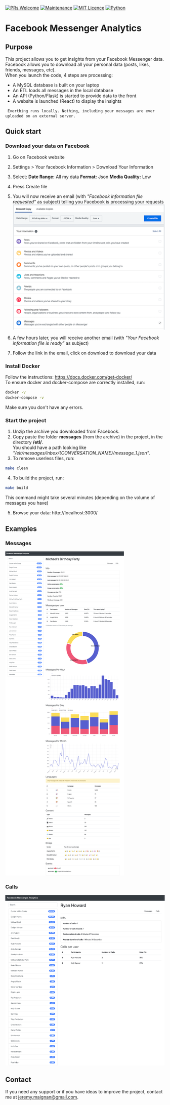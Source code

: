 [![PRs Welcome](https://img.shields.io/badge/PRs-welcome-green.svg)](https://shields.io/)
[![Maintenance](https://img.shields.io/badge/Maintained%3F-yes-green.svg)](https://GitHub.com/Naereen/StrapDown.js/graphs/commit-activity)
[![MIT Licence](https://img.shields.io/badge/License-MIT-blue.svg)](https://shields.io/)
[![Python](https://img.shields.io/badge/python-3.7-yellow.svg)](https://shields.io/)
# Facebook Messenger Analytics


## Purpose

This project allows you to get insights from your Facebook Messenger data.  
Facebook allows you to download all your personal data (posts, likes, friends, messages, etc).  
When you launch the code, 4 steps are processing:
- A MySQL database is built on your laptop
- An ETL loads all messages in the local database
- An API (Python/Flask) is started to provide data to the front
- A website is launched (React) to display the insights

```
 Everthing runs locally. Nothing, including your messages are ever uploaded on an external server.
```

## Quick start

### Download your data on Facebook

1. Go on Facebook website
2. Settings > Your facebook Information > Download Your Information
3. Select: **Date Range:** All my data **Format:** Json **Media Quality:** Low
4. Press Create file
5. You will now receive an email (with *"Facebook information file requested"* as subject) telling you Facebook is processing your requests  
![Facebook Screenshot](https://github.com/jeremymaignan/facebook-messenger-analytics/blob/master/screenshots/download_facebook_data.png)

6. A few hours later, you will receive another email (with *"Your Facebook information file is ready"* as subject)
7. Follow the link in the email, click on download to download your data

### Install Docker

Follow the instructions: https://docs.docker.com/get-docker/  
To ensure docker and docker-compose are correctly installed, run:
```sh
docker -v
docker-compose -v
```
Make sure you don't have any errors.


### Start the project

1. Unzip the archive you downloaded from Facebook.
2. Copy paste the folder **messages** (from the archive) in the project, in the directory **/etl/**.  
You should have a path looking like *"/elt/messages/inbox/{CONVERSATION_NAME}/message_1.json"*.
3. To remove userless files, run: 
```sh
make clean
```
4. To build the project, run:
```sh
make build
```
This command might take several minutes (depending on the volume of messages you have)

5. Browse your data: http://localhost:3000/

## Examples
### Messages
![Messages Screenshot](https://github.com/jeremymaignan/facebook-messenger-analytics/blob/master/screenshots/messages.png)
### Calls
![Calls Screenshot](https://github.com/jeremymaignan/facebook-messenger-analytics/blob/master/screenshots/calls.png)

## Contact

If you need any support or if you have ideas to improve the project, contact me at jeremy.maignan@gmail.com.
